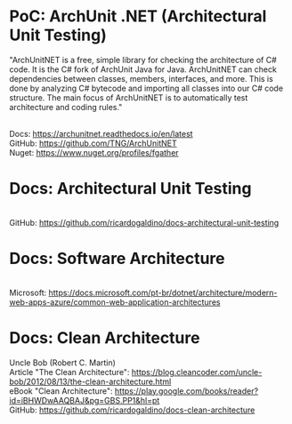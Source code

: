# PoC: ArchUnit .NET (Architectural Unit Testing)

<p>
  "ArchUnitNET is a free, simple library for checking the architecture of C# code. It is the C# fork of ArchUnit Java for Java. ArchUnitNET can check dependencies between classes, members, interfaces, and more. This is done by analyzing C# bytecode and importing all classes into our C# code structure. The main focus of ArchUnitNET is to automatically test architecture and coding rules."
</p>

<br/> Docs: https://archunitnet.readthedocs.io/en/latest
<br/> GitHub: https://github.com/TNG/ArchUnitNET
<br/> Nuget: https://www.nuget.org/profiles/fgather

# Docs: Architectural Unit Testing
<br/> GitHub: https://github.com/ricardogaldino/docs-architectural-unit-testing

# Docs: Software Architecture
<br/> Microsoft: https://docs.microsoft.com/pt-br/dotnet/architecture/modern-web-apps-azure/common-web-application-architectures

# Docs: Clean Architecture
Uncle Bob (Robert C. Martin)
<br/> Article "The Clean Architecture": https://blog.cleancoder.com/uncle-bob/2012/08/13/the-clean-architecture.html
<br/> eBook "Clean Architecture": https://play.google.com/books/reader?id=iBHWDwAAQBAJ&pg=GBS.PP1&hl=pt
<br/> GitHub: https://github.com/ricardogaldino/docs-clean-architecture
